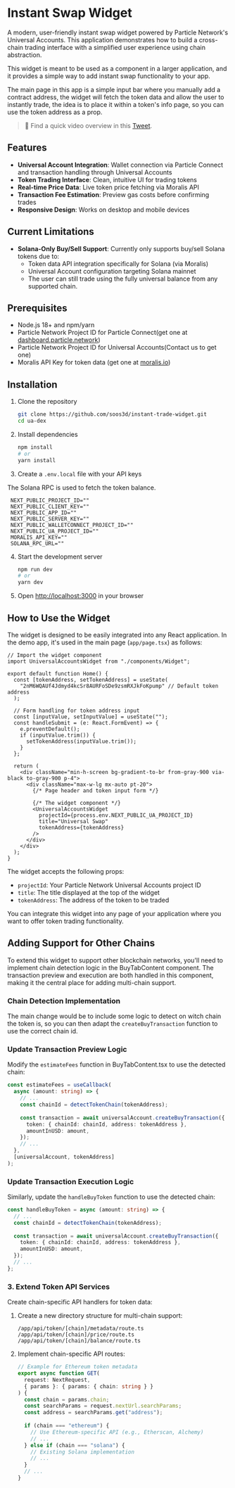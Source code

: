 # Instant Swap Widget

A modern, user-friendly instant swap widget powered by Particle Network's Universal Accounts. This application demonstrates how to build a cross-chain trading interface with a simplified user experience using chain abstraction.

This widget is meant to be used as a component in a larger application, and it provides a simple way to add instant swap functionality to your app. 

The main page in this app is a simple input bar where you manually add a contract address, the widget will fetch the token data and allow the user to instantly trade, the idea is to place it within a token's info page, so you can use the token address as a prop.

> 🎥 Find a quick video overview in this [Tweet](https://x.com/web3Dav3/status/1930376411816030307).

## Features

- **Universal Account Integration**: Wallet connection via Particle Connect and transaction handling through Universal Accounts
- **Token Trading Interface**: Clean, intuitive UI for trading tokens
- **Real-time Price Data**: Live token price fetching via Moralis API
- **Transaction Fee Estimation**: Preview gas costs before confirming trades
- **Responsive Design**: Works on desktop and mobile devices

## Current Limitations

- **Solana-Only Buy/Sell Support**: Currently only supports buy/sell Solana tokens due to:
  - Token data API integration specifically for Solana (via Moralis)
  - Universal Account configuration targeting Solana mainnet
  - The user can still trade using the fully universal balance from any supported chain.

## Prerequisites

- Node.js 18+ and npm/yarn
- Particle Network Project ID for Particle Connect(get one at [dashboard.particle.network](https://dashboard.particle.network))
- Particle Network Project ID for Universal Accounts(Contact us to get one)
- Moralis API Key for token data (get one at [moralis.io](https://moralis.io))

## Installation

1. Clone the repository
   ```bash
   git clone https://github.com/soos3d/instant-trade-widget.git
   cd ua-dex
   ```

2. Install dependencies
   ```bash
   npm install
   # or
   yarn install
   ```

3. Create a `.env.local` file with your API keys

The Solana RPC is used to fetch the token balance.

   ```
    NEXT_PUBLIC_PROJECT_ID=""
    NEXT_PUBLIC_CLIENT_KEY=""
    NEXT_PUBLIC_APP_ID=""
    NEXT_PUBLIC_SERVER_KEY=""
    NEXT_PUBLIC_WALLETCONNECT_PROJECT_ID=""
    NEXT_PUBLIC_UA_PROJECT_ID=""
    MORALIS_API_KEY=""
    SOLANA_RPC_URL=""
   ```

4. Start the development server
   ```bash
   npm run dev
   # or
   yarn dev
   ```

5. Open [http://localhost:3000](http://localhost:3000) in your browser

## How to Use the Widget

The widget is designed to be easily integrated into any React application. In the demo app, it's used in the main page (`app/page.tsx`) as follows:

```tsx
// Import the widget component
import UniversalAccountsWidget from "./components/Widget";

export default function Home() {
  const [tokenAddress, setTokenAddress] = useState(
    "2nM6WQAUf4Jdmyd4kcSr8AURFoSDe9zsmRXJkFoKpump" // Default token address
  );
  
  // Form handling for token address input
  const [inputValue, setInputValue] = useState("");
  const handleSubmit = (e: React.FormEvent) => {
    e.preventDefault();
    if (inputValue.trim()) {
      setTokenAddress(inputValue.trim());
    }
  };

  return (
    <div className="min-h-screen bg-gradient-to-br from-gray-900 via-black to-gray-900 p-4">
      <div className="max-w-lg mx-auto pt-20">
        {/* Page header and token input form */}
        
        {/* The widget component */}
        <UniversalAccountsWidget
          projectId={process.env.NEXT_PUBLIC_UA_PROJECT_ID}
          title="Universal Swap"
          tokenAddress={tokenAddress}
        />
      </div>
    </div>
  );
}
```

The widget accepts the following props:
- `projectId`: Your Particle Network Universal Accounts project ID
- `title`: The title displayed at the top of the widget
- `tokenAddress`: The address of the token to be traded

You can integrate this widget into any page of your application where you want to offer token trading functionality.

## Adding Support for Other Chains

To extend this widget to support other blockchain networks, you'll need to implement chain detection logic in the BuyTabContent component. The transaction preview and execution are both handled in this component, making it the central place for adding multi-chain support.

### Chain Detection Implementation

The main change would be to include some logic to detect on witch chain the token is, so you can then adapt the `createBuyTransaction` function to use the correct chain id.

### Update Transaction Preview Logic

Modify the `estimateFees` function in BuyTabContent.tsx to use the detected chain:

```typescript
const estimateFees = useCallback(
  async (amount: string) => {
    // ...
    const chainId = detectTokenChain(tokenAddress);
    
    const transaction = await universalAccount.createBuyTransaction({
      token: { chainId: chainId, address: tokenAddress },
      amountInUSD: amount,
    });
    // ...
  },
  [universalAccount, tokenAddress]
);
```

### Update Transaction Execution Logic

Similarly, update the `handleBuyToken` function to use the detected chain:

```typescript
const handleBuyToken = async (amount: string) => {
  // ...
  const chainId = detectTokenChain(tokenAddress);
  
  const transaction = await universalAccount.createBuyTransaction({
    token: { chainId: chainId, address: tokenAddress },
    amountInUSD: amount,
  });
  // ...
};
```

### 3. Extend Token API Services

Create chain-specific API handlers for token data:

1. Create a new directory structure for multi-chain support:
   ```
   /app/api/token/[chain]/metadata/route.ts
   /app/api/token/[chain]/price/route.ts
   /app/api/token/[chain]/balance/route.ts
   ```

2. Implement chain-specific API routes:
   ```typescript
   // Example for Ethereum token metadata
   export async function GET(
     request: NextRequest,
     { params }: { params: { chain: string } }
   ) {
     const chain = params.chain;
     const searchParams = request.nextUrl.searchParams;
     const address = searchParams.get("address");
     
     if (chain === "ethereum") {
       // Use Ethereum-specific API (e.g., Etherscan, Alchemy)
       // ...
     } else if (chain === "solana") {
       // Existing Solana implementation
       // ...
     }
     // ...
   }
   ```
